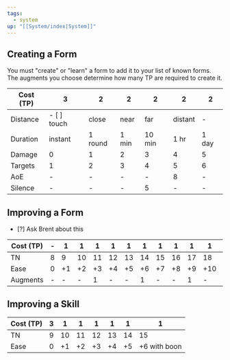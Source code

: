 ```yaml
---
tags:
  - system
up: "[[System/index|System]]"
---
```

## Creating a Form

You must "create" or "learn" a form to add it to your list of known forms. The augments you choose determine how many TP are required to create it. 

| Cost (TP) | 3           | 2       | 2     | 2      | 2       | 2     |
| --------- | ----------- | ------- | ----- | ------ | ------- | ----- |
| Distance  | - [ ] touch | close   | near  | far    | distant | -     |
| Duration  | instant     | 1 round | 1 min | 10 min | 1 hr    | 1 day |
| Damage    | 0           | 1       | 2     | 3      | 4       | 5     |
| Targets   | 1           | 2       | 3     | 4      | 5       | 6     |
| AoE       | -           | -       | -     | -      | 8       | -     |
| Silence   | -           | -       | -     | 5      | -       | -     |

## Improving a Form

- [?] Ask Brent about this

| Cost (TP) | -   | 1   | 1   | 1   | 1   | 1   | 1   | 1   | 1   | 1   | 1   | 1   | 1   |
| --------- | --- | --- | --- | --- | --- | --- | --- | --- | --- | --- | --- | --- | --- |
| TN        | 8   | 9   | 10  | 11  | 12  | 13  | 14  | 15  | 16  | 17  | 18  | 19  | 20  |
| Ease      | 0   | +1  | +2  | +3  | +4  | +5  | +6  | +7  | +8  | +9  | +10 | +11 | +12 |
| Augments  | -   | -   | -   | 1   | -   | -   | 1   | -   | -   | 1   | -   | -   | 1   |

## Improving a Skill

| Cost (TP) | 3   | 1   | 1   | 1   | 1   | 1   | 1            |
| --------- | --- | --- | --- | --- | --- | --- | ------------ |
| TN        | 9   | 10  | 11  | 12  | 13  | 14  | 15           |
| Ease      | 0   | +1  | +2  | +3  | +4  | +5  | +6 with boon |